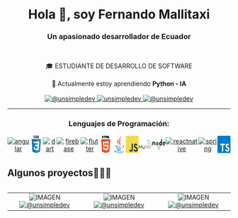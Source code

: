 <h1 align="center">Hola 👋, soy Fernando Mallitaxi</h1>
<h3 align="center">Un apasionado desarrollador de Ecuador</h3><br>

<p align="center">
  🎓 ESTUDIANTE DE DESARROLLO DE SOFTWARE<br><br>
  🌱 Actualmente estoy aprendiendo <strong>Python - IA</strong><br><br>

  <a href="https://github.com/Ferchosos-Programmers" target="blank">
    <img src="https://img.shields.io/badge/GitHub-100000?style=for-the-badge&logo=github&logoColor=white" alt="@unsimpledev" style="pading-left:200px" />
  </a>
  <a href="https://www.linkedin.com/in/fernando-mallitaxi-510868304/" target="blank">
    <img src="https://img.shields.io/badge/LinkedIn-0077B5?style=for-the-badge&logo=linkedin&logoColor=white" alt="unsimpledev" style="pading-left:200px" />
  </a>
  <a href="mailto:fernandomallitaxi0@gmail.com" target="blank">
    <img src="https://img.shields.io/badge/Gmail-D14836?style=for-the-badge&logo=gmail&logoColor=white" alt="@unsimpledev" style="pading-left:200px" />
  </a>
</p>
<hr>
<h3 align="center">Lenguajes de Programación:</h3>
<p class="skills" align="center" style="display: flex; justify-content: center; align-items: center;">
  <a href="https://angular.io" target="_blank" rel="noreferrer">
    <img src="https://angular.io/assets/images/logos/angular/angular.svg" alt="angular" width="40" height="40"/> 
  </a>
  <a href="https://www.w3schools.com/css/" target="_blank" rel="noreferrer">
    <img src="https://raw.githubusercontent.com/devicons/devicon/master/icons/css3/css3-original-wordmark.svg" alt="css3" width="40" height="40"/> 
  </a> 
  <a href="https://dart.dev" target="_blank" rel="noreferrer">
    <img src="https://www.vectorlogo.zone/logos/dartlang/dartlang-icon.svg" alt="dart" width="40" height="40"/> 
  </a> 
  <a href="https://firebase.google.com/" target="_blank" rel="noreferrer">
    <img src="https://www.vectorlogo.zone/logos/firebase/firebase-icon.svg" alt="firebase" width="40" height="40"/> 
  </a> 
  <a href="https://flutter.dev" target="_blank" rel="noreferrer">
    <img src="https://www.vectorlogo.zone/logos/flutterio/flutterio-icon.svg" alt="flutter" width="40" height="40"/> 
  </a> 
  <a href="https://www.w3.org/html/" target="_blank" rel="noreferrer">
    <img src="https://raw.githubusercontent.com/devicons/devicon/master/icons/html5/html5-original-wordmark.svg" alt="html5" width="40" height="40"/> 
  </a> 
  <a href="https://www.java.com" target="_blank" rel="noreferrer">
    <img src="https://raw.githubusercontent.com/devicons/devicon/master/icons/java/java-original.svg" alt="java" width="40" height="40"/> 
  </a> 
  <a href="https://developer.mozilla.org/en-US/docs/Web/JavaScript" target="_blank" rel="noreferrer">
    <img src="https://raw.githubusercontent.com/devicons/devicon/master/icons/javascript/javascript-original.svg" alt="javascript" width="40" height="40"/> 
  </a> 
  <a href="https://www.mysql.com/" target="_blank" rel="noreferrer">
    <img src="https://raw.githubusercontent.com/devicons/devicon/master/icons/mysql/mysql-original-wordmark.svg" alt="mysql" width="40" height="40"/> 
  </a> 
  <a href="https://nodejs.org" target="_blank" rel="noreferrer">
    <img src="https://raw.githubusercontent.com/devicons/devicon/master/icons/nodejs/nodejs-original-wordmark.svg" alt="nodejs" width="40" height="40"/> 
  </a> 
  <a href="https://reactnative.dev/" target="_blank" rel="noreferrer">
    <img src="https://reactnative.dev/img/header_logo.svg" alt="reactnative" width="40" height="40"/> 
  </a> 
  <a href="https://spring.io/" target="_blank" rel="noreferrer">
    <img src="https://www.vectorlogo.zone/logos/springio/springio-icon.svg" alt="spring" width="40" height="40"/> 
  </a> 
  <a href="https://www.typescriptlang.org/" target="_blank" rel="noreferrer">
    <img src="https://raw.githubusercontent.com/devicons/devicon/master/icons/typescript/typescript-original.svg" alt="typescript" width="40" height="40"/> 
  </a> 
</p>

<div id="proyectos">
<h2>Algunos proyectos👨🏻‍💻</h2>


<table align="left" >
<tr border="none">
  <td width="25%" align="center">
        <img width="100%" src="https://th.bing.com/th/id/OIG2.gWOBI5g3Hfp4kFpvYMpn?pid=ImgGn" alt="IMAGEN" />
        <a href="https://github.com/Ferchosos-Programmers/CINEFLIX_APP" target="blank">
          <img src="https://img.shields.io/badge/GitHub-100000?style=for-the-badge&logo=github&logoColor=white" alt="@unsimpledev" />
        </a>
      </td>
  <td width="25%" align="center">        
    <img width="100%" src="https://th.bing.com/th/id/OIG3.Lj2EPQ8qpmYmsjzQPIt3?w=1024&h=1024&rs=1&pid=ImgDetMain" alt="IMAGEN" />
        <a href="https://github.com/Ferchosos-Programmers/Tienda-Online" target="blank">
          <img src="https://img.shields.io/badge/GitHub-100000?style=for-the-badge&logo=github&logoColor=white" alt="@unsimpledev" />
        </a>
      </td>
      <td width="25%" align="center">
        <img width="100%" src="https://th.bing.com/th/id/OIG4.dUnWhgWriqM_VziM89tU?w=1024&h=1024&rs=1&pid=ImgDetMain" alt="IMAGEN" />
        <a href="https://github.com/Ferchosos-Programmers/Biblioteca-Completa" target="blank">
          <img src="https://img.shields.io/badge/GitHub-100000?style=for-the-badge&logo=github&logoColor=white" alt="@unsimpledev" />
        </a>
      </td>
    </tr>
  </table>
</div>
